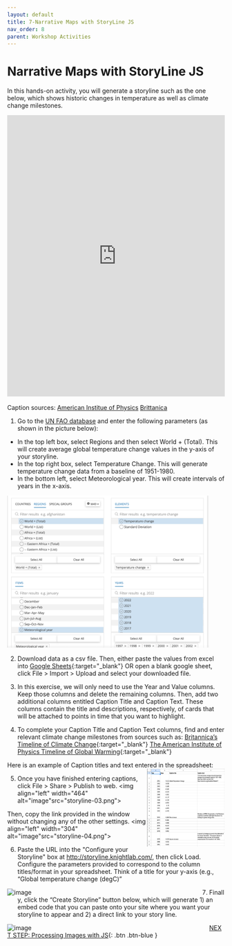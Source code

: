 ```yaml
---
layout: default
title: 7-Narrative Maps with StoryLine JS
nav_order: 8
parent: Workshop Activities
---
```

# Narrative Maps with StoryLine JS

In this hands-on activity, you will generate a storyline such as the one below, which shows historic changes in temperature as well as climate change milestones.

<iframe src="https://cdn.knightlab.com/libs/storyline/latest/embed/index.html?dataURL=https%3A%2F%2Fdocs.google.com%2Fspreadsheets%2Fd%2Fe%2F2PACX-1vRZ83SC8r8FGkB4EX_8DST4G6T1tY2p6wvIfll-X0iLG2wUuaz4ESVvZ-fXD5-BWuXv88m5E4TmqzHX%2Fpubhtml&amp;dataYCol=value&amp;dataXCol=year&amp;dataDateFormat=%25Y&amp;chartDateFormat=%25Y&amp;chartYLabel=Global%20temperature%20change%20(degC)&amp;sliderCardTitleCol=captiontitle&amp;sliderCardTextCol=captiontext" style="width:100%;height:650px;" frameborder="0" marginwidth="0" marginheight="0" vspace="0" hspace="0"></iframe>

Caption sources:
[American Institue of Physics](https://history.aip.org/climate/timeline.htm)
[Brittanica](https://cdn.britannica.com/92/192592-050-6A70F97C/Timeline-developments-climate-change-1896-2016-Paris-Agreement.jpg)

1. Go to the [UN FAO database](https://www.fao.org/faostat/en/#data/ET) and enter the following parameters (as shown in the picture below):
-	In the top left box, select Regions and then select World + (Total). This will create average global temperature change values in the y-axis of your storyline.
-	In the top right box, select Temperature Change. This will generate temperature change data from a baseline of 1951-1980.
-	In the bottom left, select Meteorological year. This will create intervals of years in the x-axis.
<img width="468" alt="image" src="images/storyline-01.png">

2. Download data as a csv file. Then, either paste the values from excel into [Google Sheets](https://docs.google.com/spreadsheets/create){:target="_blank"} OR open a blank google sheet, click File > Import > Upload and select your downloaded file.

3. In this exercise, we will only need to use the Year and Value columns. Keep those columns and delete the remaining columns. Then, add two additional columns entitled Caption Title and Caption Text. These columns contain the title and descriptions, respectively, of cards that will be attached to points in time that you want to highlight.

4. To complete your Caption Title and Caption Text columns, find and enter relevant climate change milestones from sources such as:
[Britannica’s Timeline of Climate Change](https://cdn.britannica.com/92/192592-050-6A70F97C/Timeline-developments-climate-change-1896-2016-Paris-Agreement.jpg){:target="_blank"}
[The American Institute of Physics Timeline of Global Warming](https://history.aip.org/climate/timeline.htm){:target="_blank"}

Here is an example of Caption titles and text entered in the spreadsheet:
<img src="images/storyline-02.png" style="float:right;width:180px;height:180px;" alt=”image”>

5. Once you have finished entering captions, click File > Share > Publish to web.
<img align="left" width="464" alt="image"src="storyline-03.png"> 

Then, copy the link provided in the window without changing any of the other settings.
<img align="left" width="304" alt="image"src="storyline-04.png">

6. Paste the URL into the "Configure your Storyline" box at http://storyline.knightlab.com/, then click Load. Configure the parameters provided to correspond to the column titles/format in your spreadsheet. Think of a title for your y-axis (e.g., “Global temperature change (degC)”
<img align="left" width="468" alt="image" src="storyline-05"> 

7. Finally, click the “Create Storyline” button below, which will generate 1) an embed code that you can paste onto your site where you want your storyline to appear and 2) a direct link to your story line.
<img align="left" width="468" alt="image" src="storyline-06">

 [NEXT STEP: Processing Images with JS](processing.html){: .btn .btn-blue }
